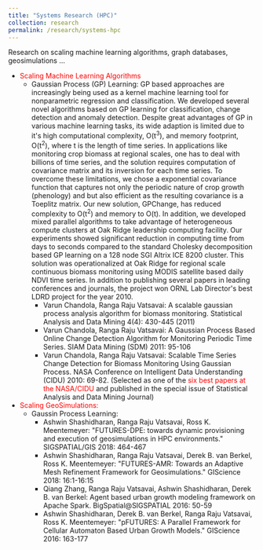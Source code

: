 ```yaml
---
title: "Systems Research (HPC)"
collection: research
permalink: /research/systems-hpc
---
```


Research on scaling machine learning algorithms, graph databases, geosimulations ...

<ul>
  <li><span style="color:red">Scaling Machine Learning Algorithms</span>
     <ul>
      <li>Gaussian Process (GP) Learning: GP based approaches are increasingly being used as a kernel machine learning tool for 
        nonparametric regression and classification. We developed several novel algorithms based on GP learning for classification, 
        change detection and anomaly detection. Despite great advantages of GP in various machine learning tasks, its wide adaption is limited due
        to it's high computational complexity, O(t<sup>3</sup>), and memory footprint, O(t<sup>2</sup>), where t is the length of time 
        series. In applications like monitoring crop biomass at regional scales, one has to deal with billions of time series, and the 
        solution requires computation of covariance matrix  and its inversion for each time series. To overcome these limitations, we 
        chose a exponential covariance function that captures not only the periodic nature of crop growth (phenology) and but also 
        efficient as the resulting covariance is a Toeplitz matrix. Our new solution, GPChange, has reduced complexity to O(t<sup>2</sup>)
        and memory to O(t). In addition, we developed mixed parallel algorithms to take advantage of heterogeneous 
        compute clusters at Oak Ridge leadership computing facility. Our experiments showed significant reduction in computing time 
        from days to seconds compared to the standard Cholesky decomposition based GP learning on a 128 node SGI Altrix ICE 8200 cluster. 
        This solution was operationalized at Oak Ridge for regional scale continuous biomass monitoring using MODIS satellite based daily 
        NDVI time series. In addition to publishing several papers in leading conferences and journals, the project won ORNL Lab Director's
        best LDRD project for the year 2010.
        <ul>
          <li>Varun Chandola, Ranga Raju Vatsavai: A scalable gaussian process analysis algorithm for biomass monitoring. 
            Statistical Analysis and Data Mining 4(4): 430-445 (2011) </li>
          <li>Varun Chandola, Ranga Raju Vatsavai: A Gaussian Process Based Online Change Detection Algorithm for 
            Monitoring Periodic Time Series. SIAM Data Mining (SDM) 2011: 95-106 </li>
          <li>Varun Chandola, Ranga Raju Vatsavai: Scalable Time Series Change Detection for Biomass Monitoring 
            Using Gaussian Process. NASA Conference on Intelligent Data Understanding (CIDU) 2010: 69-82.
            (Selected as one of the <span style="color:red">six best papers at the NASA/CIDU</span> and 
            published in the special issue of Statistical Analysis and Data Mining Journal)</li>
        </ul>
      </li>        
     </ul> 
  </li>
  
  <li><span style="color:red">Scaling GeoSimulations:</span>
     <ul>
      <li>Gaussin Process Learning: 
        <ul>
          <li>Ashwin Shashidharan, Ranga Raju Vatsavai, Ross K. Meentemeyer: "FUTURES-DPE: 
            towards dynamic provisioning and execution of geosimulations in HPC environments." SIGSPATIAL/GIS 2018: 464-467 </li>
          <li>Ashwin Shashidharan, Ranga Raju Vatsavai, Derek B. van Berkel, Ross K. Meentemeyer: "FUTURES-AMR: 
            Towards an Adaptive Mesh Refinement Framework for Geosimulations." GIScience 2018: 16:1-16:15 </li>
          <li>Qiang Zhang, Ranga Raju Vatsavai, Ashwin Shashidharan, Derek B. van Berkel: Agent based urban growth 
            modeling framework on Apache Spark. BigSpatial@SIGSPATIAL 2016: 50-59 </li>
          <li>Ashwin Shashidharan, Derek B. van Berkel, Ranga Raju Vatsavai, Ross K. Meentemeyer: "pFUTURES: 
            A Parallel Framework for Cellular Automaton Based Urban Growth Models." GIScience 2016: 163-177 </li>
        </ul>        
      </li>        
     </ul> 
  </li>  
</ul>
